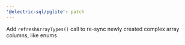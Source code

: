 ```yaml
---
'@electric-sql/pglite': patch
---
```


Add `refreshArrayTypes()` call to re-sync newly created complex array columns, like enums
